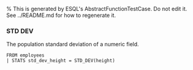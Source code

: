 % This is generated by ESQL's AbstractFunctionTestCase. Do not edit it. See ../README.md for how to regenerate it.

### STD DEV
The population standard deviation of a numeric field.

```esql
FROM employees
| STATS std_dev_height = STD_DEV(height)
```
